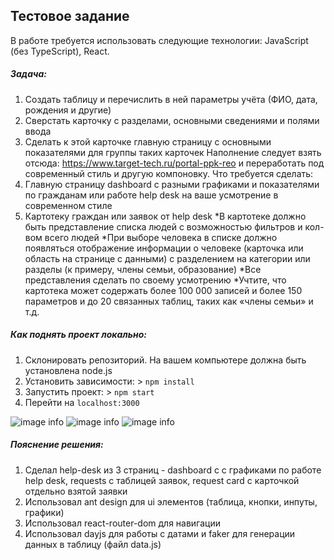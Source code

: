 ## Тестовое задание

В работе требуется использовать следующие технологии: JavaScript (без TypeScript), React.

##### Задача:
1. Создать таблицу и перечислить в ней параметры учёта (ФИО, дата, рождения и другие)
2. Сверстать карточку с разделами, основными сведениями и полями ввода 
3. Сделать к этой карточке главную страницу с основными показателями для группы таких карточек
Наполнение следует взять отсюда: https://www.target-tech.ru/portal-ppk-reo и переработать под современный стиль и другую компоновку.
Что требуется сделать:
1. Главную страницу dashboard с разными графиками и показателями по гражданам или работе help desk на ваше усмотрение в современном стиле
2. Картотеку граждан или заявок от help desk
*В картотеке должно быть представление списка людей с возможностью фильтров и кол-вом всего людей
*При выборе человека в списке должно появляться отображение информации о человеке (карточка или область на странице с данными) с разделением на категории или разделы (к примеру, члены семьи, образование)
*Все представления сделать по своему усмотрению
*Учтите, что картотека может содержать более 100 000 записей и более 150 параметров и до 20 связанных таблиц, таких как «члены семьи» и т.д.

##### Как поднять проект локально:
1. Склонировать репозиторий. На вашем компьютере должна быть установлена node.js
2. Установить зависимости: > `npm install`
3. Запустить проект: > `npm start`
4. Перейти на `localhost:3000`

![image info](https://sun9-68.userapi.com/impg/XHw3VF1PRXQESEdNrQOdPrE8G2qm2Yt7JP5CvQ/MewfVZRgiX4.jpg?size=1920x1040&quality=96&sign=bc6afe022fa79010a249a7dd363665a4&type=album)
![image info](https://sun9-36.userapi.com/impg/f4KL3oBBaX0IDFBt_BPrgV8puGeJ_eiNxJtgAw/BmE8hjiRbCA.jpg?size=1920x1040&quality=96&sign=dd89766e89e92b8a639b2b1771e3b87e&type=album)
![image info](https://sun9-71.userapi.com/impg/0C0vpucDXHpmd3f5tug98gvJnUeVDAx6G7eY1Q/cGd8d_3Jd7c.jpg?size=1920x1040&quality=96&sign=34ebd88c23530cce1138aada9decfa09&type=album)


##### Пояснение решения:
1. Сделал help-desk из 3 страниц - dashboard c с графиками  по работе help desk, requests c таблицей заявок, request card с карточкой отдельно взятой заявки
2. Использовал ant design для ui элементов (таблица, кнопки, инпуты, графики)
3. Иcпользовал react-router-dom для навигации
4. Использовал dayjs для работы с датами и faker для генерации данных в таблицу (файл data.js)
